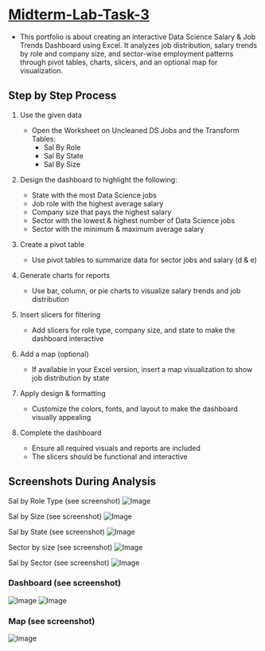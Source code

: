 # [Midterm-Lab-Task-3](https://github.com/user-attachments/files/19233231/Midterm.Lab.Task.3.Creating.PIVOT.TABLE.and.DASHBOARD.pdf)
- This portfolio is about creating an interactive Data Science Salary & Job Trends Dashboard using Excel. It analyzes job distribution, salary trends by role and company size, and sector-wise employment patterns through pivot tables, charts, slicers, and an optional map for visualization.
## Step by Step Process

1. Use the given data  
   - Open the Worksheet on Uncleaned DS Jobs and the Transform Tables:  
     - Sal By Role  
     - Sal By State  
     - Sal By Size  

2. Design the dashboard to highlight the following:  
   - State with the most Data Science jobs  
   - Job role with the highest average salary  
   - Company size that pays the highest salary  
   - Sector with the lowest & highest number of Data Science jobs  
   - Sector with the minimum & maximum average salary  

3. Create a pivot table  
   - Use pivot tables to summarize data for sector jobs and salary (d & e)  

4. Generate charts for reports  
   - Use bar, column, or pie charts to visualize salary trends and job distribution  

5. Insert slicers for filtering  
   - Add slicers for role type, company size, and state to make the dashboard interactive  

6. Add a map (optional)  
   - If available in your Excel version, insert a map visualization to show job distribution by state  

7. Apply design & formatting  
   - Customize the colors, fonts, and layout to make the dashboard visually appealing  

8. Complete the dashboard  
   - Ensure all required visuals and reports are included  
   - The slicers should be functional and interactive

## Screenshots During Analysis
Sal by Role Type (see screenshot)
![Image](https://github.com/user-attachments/assets/b5aed22d-4cf9-41b7-b204-0ecc09ce64cf)

Sal by Size (see screenshot)
![Image](https://github.com/user-attachments/assets/79614bb9-51ab-4d80-a291-36d720d9721b)
  
  Sal by State (see screenshot)
![Image](https://github.com/user-attachments/assets/8bd1776a-e0a6-44e5-8e51-5874ded84f42)

 Sector by size (see screenshot) 
![Image](https://github.com/user-attachments/assets/8d78a9a1-0a95-4314-a164-1192c48e1866)

Sal by Sector (see screenshot)
![Image](https://github.com/user-attachments/assets/4a33f1c5-ec30-4703-b8ee-082c46e3962e)

### Dashboard (see screenshot)
![Image](https://github.com/user-attachments/assets/7a4d0c6f-7299-4b42-8b68-7c1fa8e0a63f)
![Image](https://github.com/user-attachments/assets/4b99b2f4-130c-401d-acc7-49f4e8289ca9)

### Map (see screenshot)
![Image](https://github.com/user-attachments/assets/e3764115-01ae-48a7-af5c-12146e9e8680)


